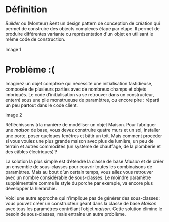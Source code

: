 # Définition 

*Builder* ou (Monteur) &est un design pattern de conception de création qui permet de construire des objects complexes étape par étape. Il permet de produire différentes variante ou représentation d'un objet en utilisant le même code de construction.

Image 1

# Problème :(

Imaginez un objet complexe qui nécessite une initialisation fastidieuse, composée de plusieurs parties avec de nombreux champs et objets imbriqués. Le code d’initialisation va se retrouver dans un constructeur, enterré sous une pile monstrueuse de paramètres, ou encore pire : réparti un peu partout dans le code client.

image 2

Réfléchissons à la manière de modéliser un objet Maison. Pour fabriquer une *maison* de base, vous devez construire quatre murs et un sol, installer une porte, poser quelques fenêtres et bâtir un toit. Mais comment procéder si vous voulez une plus grande maison avec plus de lumière, un peu de terrain et autres commodités (un système de chauffage, de la plomberie et des câbles électriques) ?

La solution la plus simple est d’étendre la classe de base *Maison* et de créer un ensemble de sous-classes pour couvrir toutes les combinaisons de paramètres. Mais au bout d’un certain temps, vous allez vous retrouver avec un nombre considérable de sous-classes. Le moindre paramètre supplémentaire comme le style du porche par exemple, va encore plus développer la hiérarchie.

Voici une autre approche qui n’implique pas de générer des sous-classes : vous pouvez créer un constructeur géant dans la classe de base *Maison* avec tous les paramètres contrôlant l’objet *maison*. Cette solution élimine le besoin de sous-classes, mais entraîne un autre problème.


